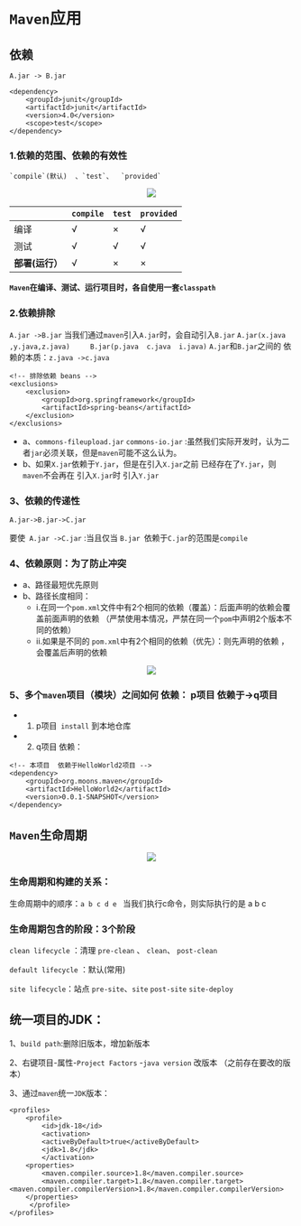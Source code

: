 # `Maven`应用



## 依赖


```
A.jar -> B.jar

<dependency>
	<groupId>junit</groupId>
	<artifactId>junit</artifactId>
	<version>4.0</version>
	<scope>test</scope>
</dependency>

```

### 1.依赖的范围、依赖的有效性

	`compile`(默认)  、`test`、  `provided`

<div align="center">
<img src="https://github.com/ZP-AlwaysWin/Java-Learn/blob/master/MyBatis%E5%AD%A6%E4%B9%A0%E7%AC%94%E8%AE%B0/MyBatis%E5%9B%BE%E7%89%87/%E9%80%86%E5%90%91%E5%B7%A5%E7%A8%8B.png" />
</div>

|                              | **`compile`** | **`test`** | **`provided`** |
| ---------------------------- | ----------- | -------- | ------------ |
| 编译                         | √           | ×        | √            |
| 测试                         | √           | √        | √            |
| **部署(运行）**          | √       | ×            |×|



**`Maven`在编译、测试、运行项目时，各自使用一套`classpath`**



### 2.依赖排除

`A.jar ->B.jar`
当我们通过`maven`引入`A.jar`时，会自动引入`B.jar`
`A.jar(x.java ,y.java,z.java)     B.jar(p.java  c.java  i.java)`
`A.jar`和`B.jar`之间的 依赖的本质：`z.java ->c.java`

```
<!-- 排除依赖 beans -->
<exclusions>
	<exclusion>
		<groupId>org.springframework</groupId>
		<artifactId>spring-beans</artifactId>
	</exclusion>
</exclusions>
```

- a、`commons-fileupload.jar`  `commons-io.jar`  :虽然我们实际开发时，认为二者`jar`必须关联，但是`maven`可能不这么认为。
- b、如果`X.jar`依赖于`Y.jar`，但是在引入`X.jar`之前  已经存在了`Y.jar`，则`maven`不会再在 引入`X.jar`时 引入`Y.jar`

### 3、依赖的传递性

`A.jar->B.jar->C.jar`

要使` A.jar ->C.jar` :当且仅当 `B.jar `依赖于`C.jar`的范围是`compile`



### 4、依赖原则：为了防止冲突

- a、路径最短优先原则
- b、路径长度相同：
  - i.在同一个`pom.xml`文件中有2个相同的依赖（覆盖）：后面声明的依赖会覆盖前面声明的依赖 （严禁使用本情况，严禁在同一个`pom`中声明2个版本不同的依赖）
  - ii.如果是不同的 `pom.xml`中有2个相同的依赖（优先）：则先声明的依赖 ，会覆盖后声明的依赖

<div align="center">
<img src="https://github.com/ZP-AlwaysWin/Java-Learn/blob/master/MyBatis%E5%AD%A6%E4%B9%A0%E7%AC%94%E8%AE%B0/MyBatis%E5%9B%BE%E7%89%87/%E9%80%86%E5%90%91%E5%B7%A5%E7%A8%8B.png" />
</div>

### 5、多个`maven`项目（模块）之间如何 依赖： p项目 依赖于->q项目

- 1.  p项目` install` 到本地仓库
- 2.  q项目 依赖：

```
<!-- 本项目  依赖于HelloWorld2项目 -->
<dependency>
	<groupId>org.moons.maven</groupId>
	<artifactId>HelloWorld2</artifactId>
	<version>0.0.1-SNAPSHOT</version>
</dependency>
```



## `Maven`生命周期

<div align="center">
<img src="https://github.com/ZP-AlwaysWin/Java-Learn/blob/master/MyBatis%E5%AD%A6%E4%B9%A0%E7%AC%94%E8%AE%B0/MyBatis%E5%9B%BE%E7%89%87/%E9%80%86%E5%90%91%E5%B7%A5%E7%A8%8B.png" />
</div>

### 生命周期和构建的关系：



生命周期中的顺序：`a b c d e `
当我们执行c命令，则实际执行的是 a b c 



### 生命周期包含的阶段：3个阶段

`clean lifecycle` ：清理
`pre-clean` 、 `clean`、  `post-clean`

`default lifecycle` ：默认(常用)


`site lifecycle`：站点
`pre-site`、`site`   `post-site` `site-deploy`



## 统一项目的JDK：



1、`build path`:删除旧版本，增加新版本

2、右键项目-属性-`Project Factors` -`java version` 改版本  （之前存在要改的版本）

3、通过`maven`统一`JDK`版本：

```
<profiles>
	<profile>  
		<id>jdk-18</id>  
		<activation>  
		<activeByDefault>true</activeByDefault>  
		<jdk>1.8</jdk>  
		</activation>  
	<properties>  
		<maven.compiler.source>1.8</maven.compiler.source>  
		<maven.compiler.target>1.8</maven.compiler.target>  				<maven.compiler.compilerVersion>1.8</maven.compiler.compilerVersion>  
	</properties>   
	 </profile>  
</profiles>
```






​	